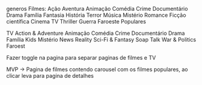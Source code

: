 generos
Filmes:
Ação
Aventura
Animação
Comédia
Crime
Documentário
Drama
Família
Fantasia
História
Terror
Música
Mistério
Romance
Ficção científica
Cinema TV
Thriller
Guerra
Faroeste
Populares

TV
Action & Adventure
Animação
Comédia
Crime
Documentário
Drama
Família
Kids
Mistério
News
Reality
Sci-Fi & Fantasy
Soap
Talk
War & Politics
Faroest


Fazer toggle na pagina para separar paginas de filmes e TV

MVP ->
Pagina de filmes contendo carousel com os filmes populares, ao clicar leva para pagina de detalhes
